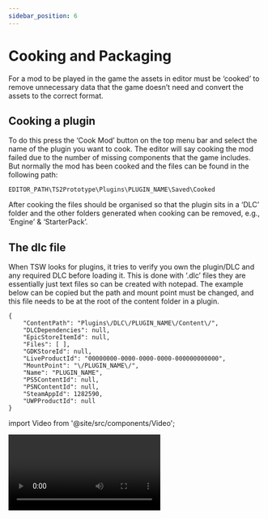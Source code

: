 ```yaml
---
sidebar_position: 6
---
```


# Cooking and Packaging
For a mod to be played in the game the assets in editor must be ‘cooked’ to remove unnecessary data that the game doesn’t need and convert the assets to the correct format.

## Cooking a plugin
To do this press the ‘Cook Mod’ button on the top menu bar and select the name of the plugin you want to cook. The editor will say cooking the mod failed due to the number of missing components that the game includes. But normally the mod has been cooked and the files can be found in the following path:

`EDITOR_PATH\TS2Prototype\Plugins\PLUGIN_NAME\Saved\Cooked`

After cooking the files should be organised so that the plugin sits in a ‘DLC’ folder and the other folders generated when cooking can be removed, e.g., ‘Engine’ & ‘StarterPack’.

## The dlc file
When TSW looks for plugins, it tries to verify you own the plugin/DLC and any required DLC before loading it. This is done with ‘.dlc’ files they are essentially just text files so can be created with notepad. The example below can be copied but the path and mount point must be changed, and this file needs to be at the root of the content folder in a plugin.

```text title="PLUGIN_NAME.dlc"
{
    "ContentPath": "Plugins\/DLC\/PLUGIN_NAME\/Content\/",
    "DLCDependencies": null,
    "EpicStoreItemId": null,
    "Files": [ ],
    "GDKStoreId": null,
    "LiveProductId": "00000000-0000-0000-0000-000000000000",
    "MountPoint": "\/PLUGIN_NAME\/",
    "Name": "PLUGIN_NAME",
    "PS5ContentId": null,
    "PSNContentId": null,
    "SteamAppId": 1282590,
    "UWPProductId": null
}
```

import Video from '@site/src/components/Video';

<Video videoID="8Zw1QMPpZb0" />

## Creating a pak file
The next step is to package the mod into a ‘.pak’ file so that the game will load it. This can be done manually using the command line and UnrealPak.exe as described on the page for extracting files from the game. However, a mod can take many attempts before it works correctly so it’s normally easiest to create a batch file to run the package command.

Part of the command to create a pak file is a ‘responsefile’ this specifies what content should be included in the pak file. The response file is a text file and should contain a line in the following format:
```text title="responsefile.txt"
"PATH_TO_FOLDER_WITH_COOKED_FILES\*.*" "..\..\..\*.*"
```

The following command is used to create a pak file:

`PATH_TO_EDITOR\Engine\Binaries\Win64\UnrealPak.exe "PATH_AND_NAME_FOR_NEW_PAK.pak" -create="PATH_TO_RESPONSE_FILE\responsefile.txt" -compress`

Once a pak file has been created it can be placed in the games ‘DLC’ folder so that it gets loaded when the game launches.

<Video videoID="g0Sha7notoE" />
